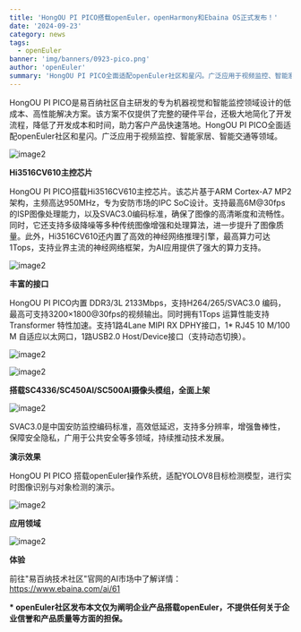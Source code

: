 ```yaml
---
title: 'HongOU PI PICO搭载openEuler，openHarmony和Ebaina OS正式发布！'
date: '2024-09-23'
category: news
tags:
  - openEuler
banner: 'img/banners/0923-pico.png'
author: 'openEuler'
summary: 'HongOU PI PICO全面适配openEuler社区和星闪。广泛应用于视频监控、智能家居、智能交通等领域。'
---
```



HongOU PI
PICO是易百纳社区自主研发的专为机器视觉和智能监控领域设计的低成本、高性能解决方案。该方案不仅提供了完整的硬件平台，还极大地简化了开发流程，降低了开发成本和时间，助力客户产品快速落地。HongOU
PI
PICO全面适配openEuler社区和星闪。广泛应用于视频监控、智能家居、智能交通等领域。


![image2](./media/image1.png)


**Hi3516CV610主控芯片**

HongOU PI PICO搭载Hi3516CV610主控芯片。该芯片基于ARM Cortex-A7
MP2架构，主频高达950MHz，专为安防市场的IPC
SoC设计。支持最高6M@30fps的ISP图像处理能力，以及SVAC3.0编码标准，确保了图像的高清晰度和流畅性。同时，它还支持多级降噪等多种传统图像增强和处理算法，进一步提升了图像质量。此外，Hi3516CV610还内置了高效的神经网络推理引擎，最高算力可达1Tops，支持业界主流的神经网络框架，为AI应用提供了强大的算力支持。


![image2](./media/image2.png)



**丰富的接口**

HongOU PI PICO内置 DDR3/3L 2133Mbps，支持H264/265/SVAC3.0
编码，最高可支持3200×1800@30fps的视频输出。同时拥有1Tops 运算性能支持
Transformer 特性加速。支持1路4Lane MIPI RX DPHY接口，1\* RJ45 10 M/100 M
自适应以太网口，1路USB2.0 Host/Device接口（支持动态切换）。


![image2](./media/image3.png)




![image2](./media/image4.png)



**搭载SC4336/SC450AI/SC500AI摄像头模组，全面上架**


![image2](./media/image5.png)



SVAC3.0是中国安防监控编码标准，高效低延迟，支持多分辨率，增强鲁棒性，保障安全隐私，广用于公共安全等多领域，持续推动技术发展。

**演示效果**

HongOU PI PICO
搭载openEuler操作系统，适配YOLOV8目标检测模型，进行实时图像识别与对象检测的演示。


![image2](./media/image6.png)



**应用领域**


![image2](./media/image7.png)



**体验**

前往"易百纳技术社区"官网的AI市场中了解详情：https://www.ebaina.com/ai/61

**\*
openEuler社区发布本文仅为阐明企业产品搭载openEuler，不提供任何关于企业信誉和产品质量等方面的担保。**
